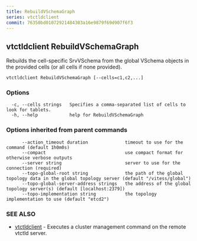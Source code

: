 ```yaml
---
title: RebuildVSchemaGraph
series: vtctldclient
commit: 76350bd01072921484303a16e9879f69d907f6f3
---
```

## vtctldclient RebuildVSchemaGraph

Rebuilds the cell-specific SrvVSchema from the global VSchema objects in the provided cells (or all cells if none provided).

```
vtctldclient RebuildVSchemaGraph [--cells=c1,c2,...]
```

### Options

```
  -c, --cells strings   Specifies a comma-separated list of cells to look for tablets.
  -h, --help            help for RebuildVSchemaGraph
```

### Options inherited from parent commands

```
      --action_timeout duration              timeout to use for the command (default 1h0m0s)
      --compact                              use compact format for otherwise verbose outputs
      --server string                        server to use for the connection (required)
      --topo-global-root string              the path of the global topology data in the global topology server (default "/vitess/global")
      --topo-global-server-address strings   the address of the global topology server(s) (default [localhost:2379])
      --topo-implementation string           the topology implementation to use (default "etcd2")
```

### SEE ALSO

* [vtctldclient](../)	 - Executes a cluster management command on the remote vtctld server.

